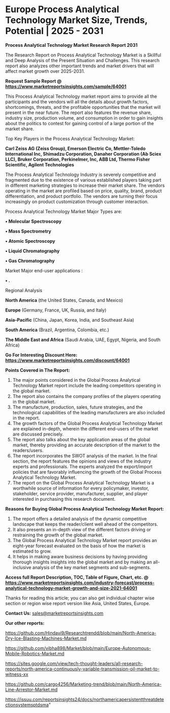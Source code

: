 # Europe Process Analytical Technology Market Size, Trends, Potential | 2025 - 2031

<strong>Process Analytical Technology Market Research Report 2031</strong>

The Research Report on Process Analytical Technology Market is a Skillful and Deep Analysis of the Present Situation and Challenges. This research report also analyzes other important trends and market drivers that will affect market growth over 2025-2031.

<strong>Request Sample Report @ <a href=https://www.marketreportsinsights.com/sample/64001>https://www.marketreportsinsights.com/sample/64001</a></strong>

This Process Analytical Technology market report aims to provide all the participants and the vendors will all the details about growth factors, shortcomings, threats, and the profitable opportunities that the market will present in the near future. The report also features the revenue share, industry size, production volume, and consumption in order to gain insights about the politics to contest for gaining control of a large portion of the market share.

Top Key Players in the Process Analytical Technology Market:

<strong>Carl Zeiss AG (Zeiss Group), Emerson Electric Co, Mettler-Toledo International Inc, Shimadzu Corporation, Danaher Corporation (Ab Sciex LLC), Bruker Corporation, Perkinelmer, Inc, ABB Ltd, Thermo Fisher Scientific, Agilent Technologies</strong>

The Process Analytical Technology Industry is severely competitive and fragmented due to the existence of various established players taking part in different marketing strategies to increase their market share. The vendors operating in the market are profiled based on price, quality, brand, product differentiation, and product portfolio. The vendors are turning their focus increasingly on product customization through customer interaction.

Process Analytical Technology Market Major Types are:

<strong>• Molecular Spectroscopy

• Mass Spectrometry

• Atomic Spectroscopy

• Liquid Chromatography

• Gas Chromatography</strong>

Market Major end-user applications :

<strong>• .</strong>

Regional Analysis

</u><strong><b>North America</b></strong> (the United States, Canada, and Mexico)

<strong><b>Europe </b></strong>(Germany, France, UK, Russia, and Italy)

<strong><b>Asia-Pacific</b></strong> (China, Japan, Korea, India, and Southeast Asia)

<strong><b>South America</b></strong> (Brazil, Argentina, Colombia, etc.)

<strong><b>The Middle East and Africa</b></strong> (Saudi Arabia, UAE, Egypt, Nigeria, and South Africa)

<strong>Go For Interesting Discount Here: <a href=https://www.marketreportsinsights.com/discount/64001>https://www.marketreportsinsights.com/discount/64001</a></strong>

<strong>Points Covered in The Report:</strong>
<ol>
  <li>The major points considered in the Global Process Analytical Technology Market report include the leading competitors operating in the global market.</li>
  <li>The report also contains the company profiles of the players operating in the global market.</li>
  <li>The manufacture, production, sales, future strategies, and the technological capabilities of the leading manufacturers are also included in the report.</li>
  <li>The growth factors of the Global Process Analytical Technology Market are explained in-depth, wherein the different end-users of the market are discussed precisely.</li>
  <li>The report also talks about the key application areas of the global market, thereby providing an accurate description of the market to the readers/users.</li>
  <li>The report incorporates the SWOT analysis of the market. In the final section, the report features the opinions and views of the industry experts and professionals. The experts analyzed the export/import policies that are favorably influencing the growth of the Global Process Analytical Technology Market.</li>
  <li>The report on the Global Process Analytical Technology Market is a worthwhile source of information for every policymaker, investor, stakeholder, service provider, manufacturer, supplier, and player interested in purchasing this research document.</li>
</ol>
<strong>Reasons for Buying Global Process Analytical Technology Market Report:</strong>

<ol>
  <li>The report offers a detailed analysis of the dynamic competitive landscape that keeps the reader/client well ahead of the competitors.</li>
  <li>It also presents an in-depth view of the different factors driving or restraining the growth of the global market.</li>
  <li>The Global Process Analytical Technology Market report provides an eight-year forecast evaluated on the basis of how the market is estimated to grow.</li>
  <li>It helps in making aware business decisions by having providing thorough insights insights into the global market and by making an all-inclusive analysis of the key market segments and sub-segments.</li>
</ol>
<strong>Access full Report Description, TOC, Table of Figure, Chart, etc. @ <a href=https://www.marketreportsinsights.com/industry-forecast/process-analytical-technology-market-growth-and-size-2021-64001>https://www.marketreportsinsights.com/industry-forecast/process-analytical-technology-market-growth-and-size-2021-64001</a></strong>


Thanks for reading this article; you can also get individual chapter wise section or region wise report version like Asia, United States, Europe.

<strong>Contact Us:</strong>
sales@marketreportsinsights.com

<strong>Our other reports:</strong>

<a href=https://github.com/Hindavi9/Researchtrendd/blob/main/North-America-Dry-Ice-Blasting-Machines-Market.md>https://github.com/Hindavi9/Researchtrendd/blob/main/North-America-Dry-Ice-Blasting-Machines-Market.md</a>

<a href=https://github.com/vibha898/Market/blob/main/Europe-Autonomous-Mobile-Robotics-Market.md>https://github.com/vibha898/Market/blob/main/Europe-Autonomous-Mobile-Robotics-Market.md</a>

<a href=https://sites.google.com/view/tech-thought-leaders/all-research-reports/north-america-continuously-variable-transmission-oil-market-to-witness-xx>https://sites.google.com/view/tech-thought-leaders/all-research-reports/north-america-continuously-variable-transmission-oil-market-to-witness-xx</a>

<a href=https://github.com/cargo4256/Marketing-trend/blob/main/North-America-Line-Arrestor-Market.md>https://github.com/cargo4256/Marketing-trend/blob/main/North-America-Line-Arrestor-Market.md</a>

<a href=https://issuu.com/reportsinsights24/docs/northamericapersistentthreatdetectionsystemsptdsma>https://issuu.com/reportsinsights24/docs/northamericapersistentthreatdetectionsystemsptdsma</a>"
